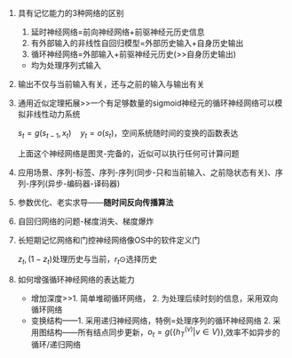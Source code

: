 1. 具有记忆能力的3种网络的区别

   1. 延时神经网络=前向神经网络+前驱神经元历史信息
   2. 有外部输入的非线性自回归模型=外部历史输入+自身历史输出
   3. 循环神经网络=外部输入+前驱神经元历史(>>自身历史输出)

   * 均为处理序列式输入

2. 输出不仅与当前输入有关，还与之前的输入与输出有关

3. 通用近似定理拓展>>一个有足够数量的sigmoid神经元的循环神经网络可以模拟非线性动力系统

   $s_t=g(s_{t-1},x_t)\quad y_t=o(s_t)$，空间系统随时间的变换的函数表达

   上面这个神经网络是图灵-完备的，近似可以执行任何可计算问题

4. 应用场景、序列-标签、序列-序列(同步-只和当前输入、之前隐状态有关)、序列-序列(异步-编码器-译码器)

5. 参数优化、老实求导——**随时间反向传播算法**

    

6. 自回归网络的问题-梯度消失、梯度爆炸

7. 长短期记忆网络和门控神经网络像OS中的软件定义门

   $z_t,(1-z_t)$处理历史与当前，$r_t\odot$选择历史

8. 如何增强循环神经网络的表达能力

   * 增加深度>>1. 简单堆砌循环网络，
     2. 为处理后续时刻的信息，采用双向循环网络
   * 变换结构——1. 采用递归神经网络，特例=处理序列的循环神经网络
     2. 采用图结构——所有结点同步更新，$o_t=g(\{h_T^{(v)}|v\in V\})$,效率不如异步的循环/递归网络